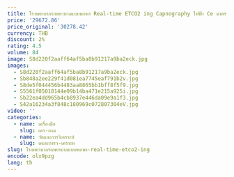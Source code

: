 ```yaml
---
title: โรงพยาบาลรถพยาบาลแบบพกพา Real-time ETCO2 ing Capnography ไฟฟ้า Ce มาตรฐาน First-aid อุปกรณ์รถพยาบาล Stretcher 5W
price: '29672.86'
price_original: '30278.42'
currency: THB
discount: 2%
rating: 4.5
volume: 84
image: S8d220f2aaff64af5ba8b91217a9ba2eck.jpg
images:
  - S8d220f2aaff64af5ba8b91217a9ba2eck.jpg
  - Sb848a2ee229f41d081ea7745eaf791b2v.jpg
  - S8de5f044456b4483aa8865bb1bff8f5f9.jpg
  - S5561f05018144e09b14ba471e215a925i.jpg
  - Sb22ea4dd965b4cb8937e446da09e9a1f3.jpg
  - S42a16234a3f848c180969c072807304eV.jpg
video: ''
categories:
  - name: เครื่องมือ
    slug: เคร-องม
  - name: วัดและการวิเคราะห์
    slug: ดและการว-เคราะห
slug: โรงพยาบาลรถพยาบาลแบบพกพา-real-time-etco2-ing
encode: olx9pzg
lang: th
---
```

  